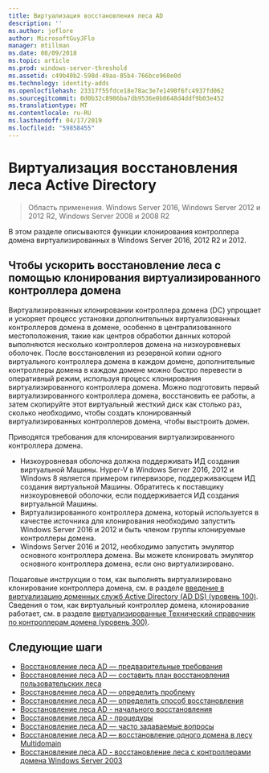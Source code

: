 ```yaml
---
title: Виртуализация восстановления леса AD
description: ''
ms.author: joflore
author: MicrosoftGuyJFlo
manager: mtillman
ms.date: 08/09/2018
ms.topic: article
ms.prod: windows-server-threshold
ms.assetid: c49b40b2-598d-49aa-85b4-766bce960e0d
ms.technology: identity-adds
ms.openlocfilehash: 23317f55fdce18e78ac3e7e1490f6fc4937fd062
ms.sourcegitcommit: 0d0b32c8986ba7db9536e0b8648d4ddf9b03e452
ms.translationtype: MT
ms.contentlocale: ru-RU
ms.lasthandoff: 04/17/2019
ms.locfileid: "59858455"
---
```

# <a name="active-directory-forest-recovery-virtualization"></a>Виртуализация восстановления леса Active Directory

>Область применения. Windows Server 2016, Windows Server 2012 и 2012 R2, Windows Server 2008 и 2008 R2

В этом разделе описываются функции клонирования контроллера домена виртуализированных в Windows Server 2016, 2012 R2 и 2012.  

## <a name="using-virtualized-domain-controller-cloning-to-expedite-forest-recovery"></a>Чтобы ускорить восстановление леса с помощью клонирования виртуализированного контроллера домена

Виртуализированных клонировании контроллера домена (DC) упрощает и ускоряет процесс установки дополнительных виртуализованных контроллеров домена в домене, особенно в централизованного местоположения, такие как центров обработки данных которой выполняются несколько контроллеров домена на низкоуровневых оболочек. После восстановления из резервной копии одного виртуального контроллера домена в каждом домене, дополнительные контроллеры домена в каждом домене можно быстро перевести в оперативный режим, используя процесс клонирования виртуализированного контроллера домена. Можно подготовить первый виртуализированного контроллера домена, восстановить ее работы, а затем скопируйте этот виртуальный жесткий диск как столько раз, сколько необходимо, чтобы создать клонированный виртуализированных контроллеров домена, чтобы выстроить домен.  
  
Приводятся требования для клонирования виртуализированного контроллера домена.  
  
- Низкоуровневая оболочка должна поддерживать ИД создания виртуальной Машины. Hyper-V в Windows Server 2016, 2012 и Windows 8 является примером гипервизоре, поддерживающем ИД создания виртуальной Машины. Обратитесь к поставщику низкоуровневой оболочки, если поддерживается ИД создания виртуальной Машины.  
- Виртуализированного контроллера домена, который используется в качестве источника для клонирования необходимо запустить Windows Server 2016 и 2012 и быть членом группы клонируемые контроллеры домена. 
- Windows Server 2016 и 2012, необходимо запустить эмулятор основного контроллера домена. Вы можете клонировать эмулятор основного контроллера домена, если оно виртуализировано.  
  
Пошаговые инструкции о том, как выполнять виртуализировано клонирование контроллера домена, см. в разделе [введение в виртуализацию доменных служб Active Directory (AD DS) (уровень 100)](../Introduction-to-Active-Directory-Domain-Services-AD-DS-Virtualization-Level-100.md). Сведения о том, как виртуальный контроллер домена, клонирование работает, см. в разделе [виртуализированные Технический справочник по контроллерам домена (уровень 300)](../deploy/virtual-dc/virtualized-domain-controller-technical-reference--level-300-.md). 

## <a name="next-steps"></a>Следующие шаги

- [Восстановление леса AD — предварительные требования](AD-Forest-Recovery-Prerequisties.md)  
- [Восстановление леса AD — составить план восстановления пользовательских леса](AD-Forest-Recovery-Devising-a-Plan.md)  
- [Восстановление леса AD — определить проблему](AD-Forest-Recovery-Identify-the-Problem.md)
- [Восстановление леса AD — определить способ восстановления](AD-Forest-Recovery-Determine-how-to-Recover.md)
- [Восстановление леса AD - начального восстановления](AD-Forest-Recovery-Perform-initial-recovery.md)  
- [Восстановление леса AD - процедуры](AD-Forest-Recovery-Procedures.md)  
- [Восстановление леса AD — часто задаваемые вопросы](AD-Forest-Recovery-FAQ.md)  
- [Восстановление леса AD — восстановление одного домена в лесу Multidomain](AD-Forest-Recovery-Single-Domain-in-Multidomain-Recovery.md)  
- [Восстановление леса AD - восстановление леса с контроллерами домена Windows Server 2003](AD-Forest-Recovery-Windows-Server-2003.md) 
